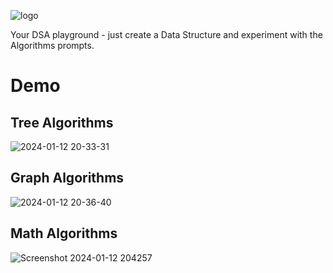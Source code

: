 ![logo](https://github.com/505-NN-505/DSA-Automator/assets/98690406/2aec22e0-8533-44ec-be29-475097e3396f)

Your DSA playground - just create a Data Structure and experiment with the Algorithms prompts.

# Demo

## Tree Algorithms
![2024-01-12 20-33-31](https://github.com/505-NN-505/DSA-Automator/assets/98690406/7010b09f-0059-46e5-ad38-06ecc8c801a8)

## Graph Algorithms
![2024-01-12 20-36-40](https://github.com/505-NN-505/DSA-Automator/assets/98690406/8a17d4d8-5d73-4087-b86c-8bbaf37e14e3)

## Math Algorithms
![Screenshot 2024-01-12 204257](https://github.com/505-NN-505/DSA-Automator/assets/98690406/92abec36-525b-4cf0-8a94-86d9f1aac03e)
